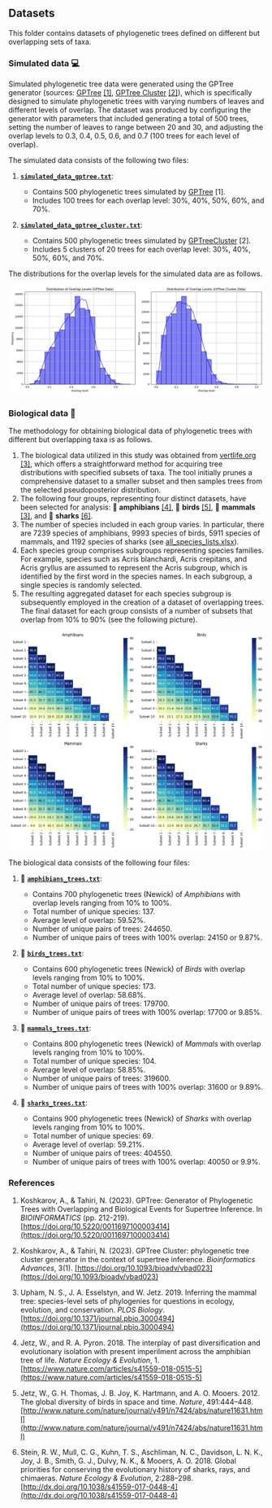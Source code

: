 ## Datasets

This folder contains datasets of phylogenetic trees defined on different but overlapping sets of taxa.

### Simulated data :computer:

Simulated phylogenetic tree data were generated using the GPTree generator (sources: [GPTree](https://github.com/tahiri-lab/GPTree) [[1]](#ref1), [GPTree Cluster](https://github.com/tahiri-lab/GPTree/tree/GPTreeCluster) [[2]](#ref2)), which is specifically designed to simulate phylogenetic trees with varying numbers of leaves and different levels of overlap. The dataset was produced by configuring the generator with parameters that included generating a total of 500 trees, setting the number of leaves to range between 20 and 30, and adjusting the overlap levels to 0.3, 0.4, 0.5, 0.6, and 0.7 (100 trees for each level of overlap).

The simulated data consists of the following two files:

1. [**`simulated_data_gptree.txt`**](https://github.com/tahiri-lab/KNCL/blob/main/data/simulated_data_gptree.txt):
   - Contains 500 phylogenetic trees simulated by [GPTree](https://github.com/tahiri-lab/GPTree) [1].
   - Includes 100 trees for each overlap level: 30%, 40%, 50%, 60%, and 70%.

2. [**`simulated_data_gptree_cluster.txt`**](https://github.com/tahiri-lab/KNCL/blob/main/data/simulated_data_gptree_cluster.txt):
   - Contains 500 phylogenetic trees simulated by [GPTreeCluster](https://github.com/tahiri-lab/GPTree/tree/GPTreeCluster) [2].
   - Includes 5 clusters of 20 trees for each overlap level: 30%, 40%, 50%, 60%, and 70%.

The distributions for the overlap levels for the simulated data are as follows.

![The distributions for the overlap levels for the simulated data](https://github.com/tahiri-lab/KNCL/blob/main/data/images/overlap_levels_simulated_data.png "The distributions for the overlap levels for the simulated data")

### Biological data :deciduous_tree:

The methodology for obtaining biological data of phylogenetic trees with different but overlapping taxa is as follows.
1. The biological data utilized in this study was obtained from [vertlife.org](https://vertlife.org/phylosubsets/) [[3]](#ref3), which offers a straightforward method for acquiring tree distributions with specified subsets of taxa. The tool initially prunes a comprehensive dataset to a smaller subset and then samples trees from the selected pseudoposterior distribution.
2. The following four groups, representing four distinct datasets, have been selected for analysis: :frog: **amphibians** [[4]](#ref4), :eagle: **birds** [[5]](#ref5), :monkey: **mammals** [[3]](#ref3), and :shark: **sharks** [[6]](#ref6).
3. The number of species included in each group varies. In particular, there are 7239 species of amphibians, 9993 species of birds, 5911 species of mammals, and 1192 species of sharks (see [all_species_lists.xlsx](https://github.com/tahiri-lab/KNCL/blob/main/data/all_species_lists.xlsx)).
4. Each species group comprises subgroups representing species families. For example, species such as Acris blanchardi, Acris crepitans, and Acris gryllus are assumed to represent the Acris subgroup, which is identified by the first word in the species names. In each subgroup, a single species is randomly selected.
5. The resulting aggregated dataset for each species subgroup is subsequently employed in the creation of a dataset of overlapping trees. The final dataset for each group consists of a number of subsets that overlap from 10% to 90% (see the following picture).

![Levels of overlap among subsets for 4 groups of species](https://github.com/tahiri-lab/KNCL/blob/main/data/images/overlaps_subsets.png "Levels of overlap among subsets for 4 groups of species")

The biological data consists of the following four files:

1. :frog: [**`amphibians_trees.txt`**](https://github.com/tahiri-lab/KNCL/blob/main/data/amphibians_trees.txt):
   - Contains 700 phylogenetic trees (Newick) of *Amphibians* with overlap levels ranging from 10% to 100%.
   - Total number of unique species: 137.
   - Average level of overlap: 59.52%.
   - Number of unique pairs of trees: 244650.
   - Number of unique pairs of trees with 100% overlap: 24150 or 9.87%.
  
2. :eagle: [**`birds_trees.txt`**](https://github.com/tahiri-lab/KNCL/blob/main/data/birds_trees.txt):
   - Contains 600 phylogenetic trees (Newick) of *Birds* with overlap levels ranging from 10% to 100%.
   - Total number of unique species: 173.
   - Average level of overlap: 58.68%.
   - Number of unique pairs of trees: 179700.
   - Number of unique pairs of trees with 100% overlap: 17700 or 9.85%.

3. :monkey: [**`mammals_trees.txt`**](https://github.com/tahiri-lab/KNCL/blob/main/data/mammals_trees.txt):
   - Contains 800 phylogenetic trees (Newick) of *Mammals* with overlap levels ranging from 10% to 100%.
   - Total number of unique species: 104.
   - Average level of overlap: 58.85%.
   - Number of unique pairs of trees: 319600.
   - Number of unique pairs of trees with 100% overlap: 31600 or 9.89%.

4. :shark: [**`sharks_trees.txt`**](https://github.com/tahiri-lab/KNCL/blob/main/data/sharks_trees.txt):
   - Contains 900 phylogenetic trees (Newick) of *Sharks* with overlap levels ranging from 10% to 100%.
   - Total number of unique species: 69.
   - Average level of overlap: 59.21%.
   - Number of unique pairs of trees: 404550.
   - Number of unique pairs of trees with 100% overlap: 40050 or 9.9%.

### References

1. <a id="ref1"></a> Koshkarov, A., & Tahiri, N. (2023). GPTree: Generator of Phylogenetic Trees with Overlapping and Biological Events for Supertree Inference. In *BIOINFORMATICS* (pp. 212-219). [https://doi.org/10.5220/0011697100003414](https://doi.org/10.5220/0011697100003414)

2. <a id="ref2"></a> Koshkarov, A., & Tahiri, N. (2023). GPTree Cluster: phylogenetic tree cluster generator in the context of supertree inference. *Bioinformatics Advances*, 3(1). [https://doi.org/10.1093/bioadv/vbad023](https://doi.org/10.1093/bioadv/vbad023)

3. <a id="ref3"></a> Upham, N. S., J. A. Esselstyn, and W. Jetz. 2019. Inferring the mammal tree: species-level sets of phylogenies for questions in ecology, evolution, and conservation. *PLOS Biology*. [https://doi.org/10.1371/journal.pbio.3000494](https://doi.org/10.1371/journal.pbio.3000494)

4. <a id="ref4"></a> Jetz, W., and R. A. Pyron. 2018. The interplay of past diversification and evolutionary isolation with present imperilment across the amphibian tree of life. *Nature Ecology & Evolution*, 1. [https://www.nature.com/articles/s41559-018-0515-5](https://www.nature.com/articles/s41559-018-0515-5)

5. <a id="ref5"></a> Jetz, W., G. H. Thomas, J. B. Joy, K. Hartmann, and A. O. Mooers. 2012. The global diversity of birds in space and time. *Nature*, 491:444–448. [http://www.nature.com/nature/journal/v491/n7424/abs/nature11631.html](http://www.nature.com/nature/journal/v491/n7424/abs/nature11631.html)

6. <a id="ref6"></a> Stein, R. W., Mull, C. G., Kuhn, T. S., Aschliman, N. C., Davidson, L. N. K., Joy, J. B., Smith, G. J., Dulvy, N. K., & Mooers, A. O. 2018. Global priorities for conserving the evolutionary history of sharks, rays, and chimaeras. *Nature Ecology & Evolution*, 2:288–298. [http://dx.doi.org/10.1038/s41559-017-0448-4](http://dx.doi.org/10.1038/s41559-017-0448-4)
